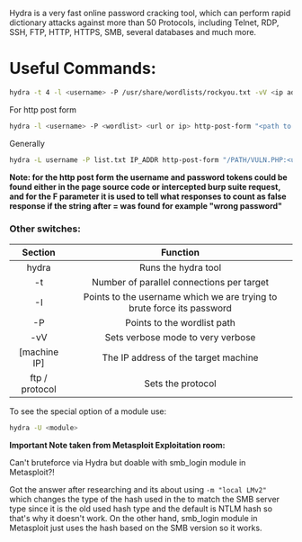 Hydra is a very fast online password cracking tool, which can perform rapid dictionary attacks against more than 50 Protocols, including Telnet, RDP, SSH, FTP, HTTP, HTTPS, SMB, several databases and much more.
# Useful Commands:

```bash
hydra -t 4 -l <username> -P /usr/share/wordlists/rockyou.txt -vV <ip address> <protocol>
```

For http post form

```bash
hydra -l <username> -P <wordlist> <url or ip> http-post-form "<path to page in this style /x/y/z.php>:<username>=^USER^&<password>=^PASS^:F=<wrong password>"
```

Generally

```bash
hydra -L username -P list.txt IP_ADDR http-post-form "/PATH/VULN.PHP:<username>=^USER^&PASSWORD_ARG=^PASS^:H=Cookie: COOKIE1=TESTl; COOKIE2=TEST2:INCORRECT_RET_VALUE" -I -V 
```

**Note: for the http post form the username and password tokens could be found either in the page source code or intercepted burp suite request, and for the F parameter it is used to tell what responses to count as false response if the string after = was found for example "wrong password"**
### Other switches:

|**Section** | **Function** |
| :-------:| :------:|
|hydra|Runs the hydra tool| 
|-t|Number of parallel connections per target|
|-I|Points to the username which we are trying to brute force its password|
|-P|Points to the wordlist path|
|-vV|Sets verbose mode to very verbose|
|[machine IP]|The IP address of the target machine|
|ftp / protocol|Sets the protocol|

To see the special option of a module use: 

```bash
hydra -U <module>
```

**Important Note taken from Metasploit Exploitation room:** 

Can't bruteforce via Hydra but doable with smb_login module in Metasploit?!

Got the answer after researching and its about using `-m "local LMv2" `  which changes the type of the hash used in the to match the SMB server type since it is the old used hash type and the default is NTLM hash so that's why it doesn't work. On the other hand, smb_login module in Metasploit just uses the hash based on the SMB version so it works.
